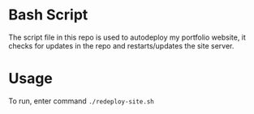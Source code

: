 # Bash Script
The script file in this repo is used to autodeploy my portfolio website, it checks for updates in the repo and restarts/updates the site server.

# Usage
To run, enter command `./redeploy-site.sh`
